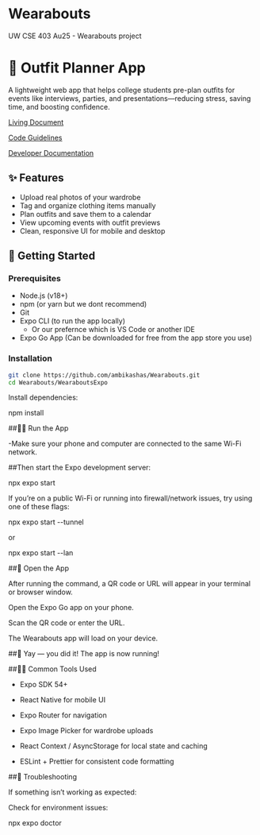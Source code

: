 # Wearabouts
UW CSE 403 Au25 - Wearabouts project
# 📅 Outfit Planner App

A lightweight web app that helps college students pre-plan outfits for events like interviews, parties, and presentations—reducing stress, saving time, and boosting confidence.

[Living Document](https://docs.google.com/document/d/1KpbRdOSH_yJGZnzOoH199a6Eis-hvjhoAU9NHdUZcsI/edit?usp=sharing)

[Code Guidelines](coding-guidelines.md)

[Developer Documentation](developer-documentation.md)

## ✨ Features

- Upload real photos of your wardrobe
- Tag and organize clothing items manually
- Plan outfits and save them to a calendar
- View upcoming events with outfit previews
- Clean, responsive UI for mobile and desktop

## 🚀 Getting Started

### Prerequisites

- Node.js (v18+)
- npm (or yarn but we dont recommend)
- Git
- Expo CLI (to run the app locally)
  *  Or our prefernce which is VS Code or another IDE 
- Expo Go App (Can be downloaded for free from the app store you use)

### Installation

```bash
git clone https://github.com/ambikashas/Wearabouts.git
cd Wearabouts/WearaboutsExpo
```
Install dependencies:

npm install

##🏃‍♀️ Run the App

-Make sure your phone and computer are connected to the same Wi-Fi network.

##Then start the Expo development server:

npx expo start


If you’re on a public Wi-Fi or running into firewall/network issues, try using one of these flags:

npx expo start --tunnel


or

npx expo start --lan

##🎉 Open the App

After running the command, a QR code or URL will appear in your terminal or browser window.

Open the Expo Go app on your phone.

Scan the QR code or enter the URL.

The Wearabouts app will load on your device.

##🎉 Yay — you did it! The app is now running!

##🧑‍💻 Common Tools Used

- Expo SDK 54+

- React Native for mobile UI

- Expo Router for navigation

- Expo Image Picker for wardrobe uploads

- React Context / AsyncStorage for local state and caching

- ESLint + Prettier for consistent code formatting

##🧩 Troubleshooting

If something isn’t working as expected:

Check for environment issues:

npx expo doctor



